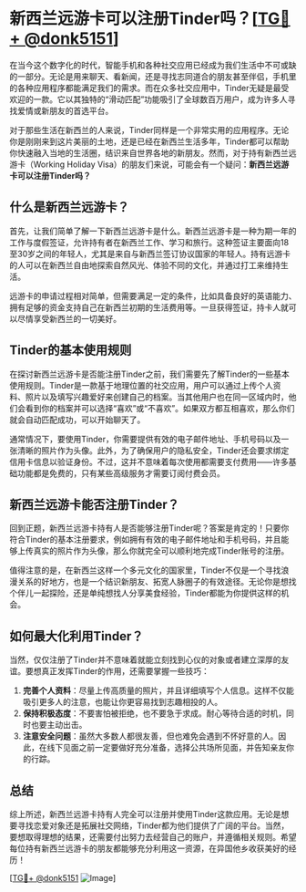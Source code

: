 # 新西兰远游卡可以注册Tinder吗？[[TG💪+ @donk5151](https://t.me/s/donk5151)]

在当今这个数字化的时代，智能手机和各种社交应用已经成为我们生活中不可或缺的一部分。无论是用来聊天、看新闻，还是寻找志同道合的朋友甚至伴侣，手机里的各种应用程序都能满足我们的需求。而在众多社交应用中，Tinder无疑是最受欢迎的一款。它以其独特的“滑动匹配”功能吸引了全球数百万用户，成为许多人寻找爱情或新朋友的首选平台。

对于那些生活在新西兰的人来说，Tinder同样是一个非常实用的应用程序。无论你是刚刚来到这片美丽的土地，还是已经在新西兰生活多年，Tinder都可以帮助你快速融入当地的生活圈，结识来自世界各地的新朋友。然而，对于持有新西兰远游卡（Working Holiday Visa）的朋友们来说，可能会有一个疑问：**新西兰远游卡可以注册Tinder吗？**

## 什么是新西兰远游卡？

首先，让我们简单了解一下新西兰远游卡是什么。新西兰远游卡是一种为期一年的工作与度假签证，允许持有者在新西兰工作、学习和旅行。这种签证主要面向18至30岁之间的年轻人，尤其是来自与新西兰签订协议国家的年轻人。持有远游卡的人可以在新西兰自由地探索自然风光、体验不同的文化，并通过打工来维持生活。

远游卡的申请过程相对简单，但需要满足一定的条件，比如具备良好的英语能力、拥有足够的资金支持自己在新西兰初期的生活费用等。一旦获得签证，持卡人就可以尽情享受新西兰的一切美好。

## Tinder的基本使用规则

在探讨新西兰远游卡是否能注册Tinder之前，我们需要先了解Tinder的一些基本使用规则。Tinder是一款基于地理位置的社交应用，用户可以通过上传个人资料、照片以及填写兴趣爱好来创建自己的档案。当其他用户也在同一区域内时，他们会看到你的档案并可以选择“喜欢”或“不喜欢”。如果双方都互相喜欢，那么你们就会自动匹配成功，可以开始聊天了。

通常情况下，要使用Tinder，你需要提供有效的电子邮件地址、手机号码以及一张清晰的照片作为头像。此外，为了确保用户的隐私安全，Tinder还会要求绑定信用卡信息以验证身份。不过，这并不意味着每次使用都需要支付费用——许多基础功能都是免费的，只有某些高级服务才需要订阅付费会员。

## 新西兰远游卡能否注册Tinder？

回到正题，新西兰远游卡持有人是否能够注册Tinder呢？答案是肯定的！只要你符合Tinder的基本注册要求，例如拥有有效的电子邮件地址和手机号码，并且能够上传真实的照片作为头像，那么你就完全可以顺利地完成Tinder账号的注册。

值得注意的是，在新西兰这样一个多元文化的国家里，Tinder不仅是一个寻找浪漫关系的好地方，也是一个结识新朋友、拓宽人脉圈子的有效途径。无论你是想找个伴儿一起探险，还是单纯想找人分享美食经验，Tinder都能为你提供这样的机会。

## 如何最大化利用Tinder？

当然，仅仅注册了Tinder并不意味着就能立刻找到心仪的对象或者建立深厚的友谊。要想真正发挥Tinder的作用，还需要掌握一些技巧：

1. **完善个人资料**：尽量上传高质量的照片，并且详细填写个人信息。这样不仅能吸引更多人的注意，也能让你更容易找到志趣相投的人。
2. **保持积极态度**：不要害怕被拒绝，也不要急于求成。耐心等待合适的时机，同时也要主动出击。
3. **注意安全问题**：虽然大多数人都很友善，但也难免会遇到不怀好意的人。因此，在线下见面之前一定要做好充分准备，选择公共场所见面，并告知亲友你的行踪。

## 总结

综上所述，新西兰远游卡持有人完全可以注册并使用Tinder这款应用。无论是想要寻找恋爱对象还是拓展社交网络，Tinder都为他们提供了广阔的平台。当然，要想取得理想的结果，还需要付出努力去经营自己的账户，并遵循相关规则。希望每位持有新西兰远游卡的朋友都能够充分利用这一资源，在异国他乡收获美好的经历！

[[TG💪+ @donk5151](https://t.me/s/donk5151) ![Image](https://i.postimg.cc/rwNCRYN7/Snipaste-2025-04-30-17-27-05.png)]